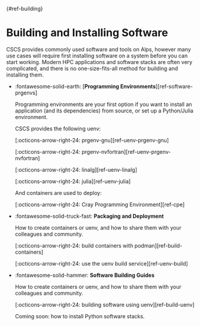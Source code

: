 [](){#ref-building}
# Building and Installing Software

CSCS provides commonly used software and tools on Alps, however many use cases will require first installing software on a system before you can start working.
Modern HPC applications and software stacks are often very complicated, and there is no one-size-fits-all method for building and installing them.

<div class="grid cards" markdown>

-   :fontawesome-solid-earth: [__Programming Environments__][ref-software-prgenvs]

    Programming environments are your first option if you want to install an application (and its dependencies) from source, or set up a Python/Julia environment.

    CSCS provides the following uenv:

    [:octicons-arrow-right-24: prgenv-gnu][ref-uenv-prgenv-gnu]

    [:octicons-arrow-right-24: prgenv-nvfortran][ref-uenv-prgenv-nvfortran]

    [:octicons-arrow-right-24: linalg][ref-uenv-linalg]

    [:octicons-arrow-right-24: julia][ref-uenv-julia]

    And containers are used to deploy:

    [:octicons-arrow-right-24: Cray Programming Environment][ref-cpe]

</div>

<div class="grid cards" markdown>

-   :fontawesome-solid-truck-fast: __Packaging and Deployment__

    How to create containers or uenv, and how to share them with your colleagues and community.

    [:octicons-arrow-right-24: build containers with podman][ref-build-containers]

    [:octicons-arrow-right-24: use the uenv build service][ref-uenv-build]

</div>

<div class="grid cards" markdown>

- :fontawesome-solid-hammer: __Software Building Guides__

    How to create containers or uenv, and how to share them with your colleagues and community.

    [:octicons-arrow-right-24: building software using uenv][ref-build-uenv]

    Coming soon: how to install Python software stacks.

</div>

